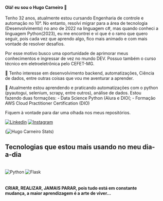   #### Olá! eu sou o Hugo Carneiro 👋 
Tenho 32 anos, atualmente estou cursando Engenharia de controle e automação no 10°. 
No entanto, resolvi migrar para a área de tecnologia (Desenvolvimento) no ano de 2022 na linguagem c#, mas quando conheci a linguagem Python(2023), eu me encontrei e vi que é o ramo que quero seguir, pois cada vez que aprendo algo, fico mais animado e com mais vontade de resolver desafios.

Por esse motivo busco uma oportunidade de aprimorar meus conhecimentos e ingressar de vez no mundo DEV.
Possuo também o curso técnico em eletroeletrônica pelo CEFET-MG.

👀  Tenho interesse em desenvolvimento backend, automatizações, Ciência de dados, entre outras coisas que vou me aventurar a aprender.

🌱 Atualmente estou aprendendo e praticando automatizações com o python (pyautogui, selenium, scrapy, entre outros), análise de dados.
Estou fazendo duas formações: - Data Science Python (Alura e DIO(;
                              - Formação AWS Cloud Practitioner Certification (DIO)

Fiquem à vontade para dar uma olhada nos meus repositórios.

[![Linkedin](https://img.shields.io/badge/LinkedIn-0077B5?style=for-the-badge&logo=linkedin&logoColor=white)](https://www.linkedin.com/in/hugocarneiro21/) 
[![Instagram](https://img.shields.io/badge/Instagram-E4405F?style=for-the-badge&logo=instagram&logoColor=white)](https://instagram.com/hugocarneirofx)

(![Hugo Carneiro Stats ](https://github-readme-stats.vercel.app/api?username=hugocarneiro21&show_icons=true&theme=dracula))

## Tecnologias que estou mais usando no meu dia-a-dia

<div style="display: inline_block"><br/>
    <img align="center" alt="Python" src="https://img.shields.io/badge/Python-14354C?style=for-the-badge&logo=python&logoColor=white" />
    <img align="center" alt="Flask" src="https://img.shields.io/badge/Flask-000000?style=for-the-badge&logo=flask&logoColor=white" />
</div></br>

#### CRIAR, REALIZAR, JAMAIS PARAR, pois tudo está em constante mudança, a maior aprendizagem é a arte de viver... 
